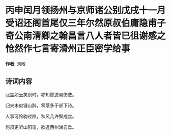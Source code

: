# 丙申闰月领扬州与京师诸公别戊戌十一月受诏还阁首尾仅三年尔然原叔伯庸隐甫子奇公南清卿之翰昌言八人者皆已徂谢感之怆然作七言寄滑州正臣密学给事

**作者**: 刘敞

## 诗词内容

冠盖如云笑别时，亦知陈迹易伤悲。

归来未似锺山醉，零落多于邺下诗。

人事可怜驹过隙，秋风几许鬓成丝。

何须更听山阳笛，欲近西州涕自垂。

